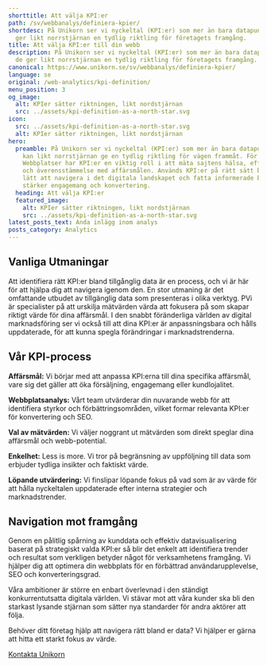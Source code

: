 ```yaml
---
shorttitle: Att välja KPI:er
path: /sv/webbanalys/definiera-kpier/
shortdesc: På Unikorn ser vi nyckeltal (KPI:er) som mer än bara datapunkter; de
  ger likt norrstjärnan en tydlig riktling för företagets framgång.
title: Att välja KPI:er till din webb
description: På Unikorn ser vi nyckeltal (KPI:er) som mer än bara datapunkter;
  de ger likt norrstjärnan en tydlig riktling för företagets framgång.
canonical: https://www.unikorn.se/sv/webbanalys/definiera-kpier/
language: se
original: /web-analytics/kpi-definition/
menu_position: 3
og_image:
  alt: KPIer sätter riktningen, likt nordstjärnan
  src: ../assets/kpi-definition-as-a-north-star.svg
icon:
  src: ../assets/kpi-definition-as-a-north-star.svg
  alt: KPIer sätter riktningen, likt nordstjärnan
hero:
  preamble: På Unikorn ser vi nyckeltal (KPI:er) som mer än bara datapunkter; de
    kan likt norrstjärnan ge en tydlig riktling för vägen frammåt. För
    Webbplatser har KPI:er en viktig roll i att mäta sajtens hälsa, effektivitet
    och överensstämmelse med affärsmålen. Används KPI:er på rätt sätt blir det
    lätt att navigera i det digitala landskapet och fatta informerade beslut som
    stärker engagemang och konvertering.
  heading: Att välja KPI:er
  featured_image:
    alt: KPIer sätter riktningen, likt nordstjärnan
    src: ../assets/kpi-definition-as-a-north-star.svg
latest_posts_text: Anda inlägg inom analys
posts_category: Analytics
---
```

## Vanliga Utmaningar

Att identifiera rätt KPI:er bland tillgånglig data är en process, och vi är här för att hjälpa dig att navigera igenom den. En stor utmaning är det omfattande utbudet av tillgänglig data som presenteras i olika verktyg. PVi är specialister på att urskilja mätvärden värda att fokusera på som skapar riktigt värde för dina affärsmål. I den snabbt föränderliga världen av digital marknadsföring ser vi också till att dina KPI:er är anpassningsbara och hålls uppdaterade, för att kunna spegla förändringar i marknadstrenderna.

## Vår KPI-process

**Affärsmål:** Vi börjar med att anpassa KPI:erna till dina specifika affärsmål, vare sig det gäller att öka försäljning, engagemang eller kundlojalitet.

**Webbplatsanalys:** Vårt team utvärderar din nuvarande webb för att identifiera styrkor och förbättringsområden, vilket formar relevanta KPI:er för konvertering och SEO.

**Val av mätvärden:** Vi väljer noggrant ut mätvärden som direkt speglar dina affärsmål och webb-potential.

**Enkelhet:** Less is more. Vi tror på begränsning av uppföljning till data som erbjuder tydliga insikter och faktiskt värde.

**Löpande utvärdering:** Vi finslipar löpande fokus på vad som är av värde för att hålla nyckeltalen uppdaterade efter interna strategier och marknadstrender.

## N﻿avigation mot framgång


Genom en pålitlig spårning av kunddata och effektiv datavisualisering baserat på strategiskt valda KPI:er så blir det enkelt att identifiera trender och resultat som verkligen betyder något för verksamhetens framgång. Vi hjälper dig att optimera din webbplats för en förbättrad användarupplevelse, SEO och konverteringsgrad. 

Våra ambitioner är större en enbart överlevnad i den ständigt konkurrentutsatta digitala världen. Vi stävar mot att våra kunder ska bli den starkast lysande stjärnan som sätter nya standarder för andra aktörer att följa.

Behöver ditt företag hjälp att navigera rätt bland er data?
Vi hjälper er gärna att hitta ett starkt fokus av värde.


[Kontakta Unikorn](https://www.unikorn.se/sv/kontakt/)